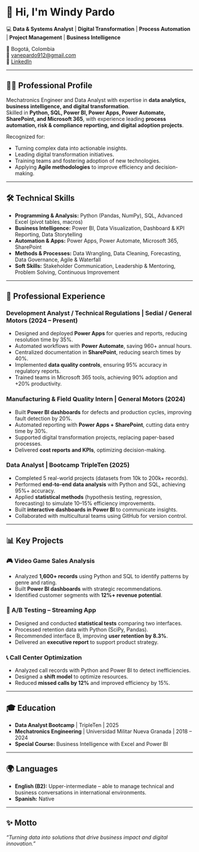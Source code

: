# 👋 Hi, I'm Windy Pardo

💻 **Data & Systems Analyst** | **Digital Transformation** | **Process Automation** | **Project Management** | **Business Intelligence**

📍 Bogotá, Colombia  
📧 [vanepardo912@gmail.com](mailto:vanepardo912@gmail.com)  
🔗 [LinkedIn](https://linkedin.com/in/windy-vanesa-pardo)  

---

## 🧑‍💻 Professional Profile
Mechatronics Engineer and Data Analyst with expertise in **data analytics, business intelligence, and digital transformation**.  
Skilled in **Python, SQL, Power BI, Power Apps, Power Automate, SharePoint, and Microsoft 365**, with experience leading **process automation, risk & compliance reporting, and digital adoption projects**.  

Recognized for:  
- Turning complex data into actionable insights.  
- Leading digital transformation initiatives.  
- Training teams and fostering adoption of new technologies.  
- Applying **Agile methodologies** to improve efficiency and decision-making.  

---

## 🛠️ Technical Skills
- **Programming & Analysis:** Python (Pandas, NumPy), SQL, Advanced Excel (pivot tables, macros)  
- **Business Intelligence:** Power BI, Data Visualization, Dashboard & KPI Reporting, Data Storytelling  
- **Automation & Apps:** Power Apps, Power Automate, Microsoft 365, SharePoint  
- **Methods & Processes:** Data Wrangling, Data Cleaning, Forecasting, Data Governance, Agile & Waterfall  
- **Soft Skills:** Stakeholder Communication, Leadership & Mentoring, Problem Solving, Continuous Improvement  

---

## 💼 Professional Experience

### Development Analyst / Technical Regulations | Sedial / General Motors (2024 – Present)
- Designed and deployed **Power Apps** for queries and reports, reducing resolution time by 35%.  
- Automated workflows with **Power Automate**, saving 960+ annual hours.  
- Centralized documentation in **SharePoint**, reducing search times by 40%.  
- Implemented **data quality controls**, ensuring 95% accuracy in regulatory reports.  
- Trained teams in Microsoft 365 tools, achieving 90% adoption and +20% productivity.  

### Manufacturing & Field Quality Intern | General Motors (2024)
- Built **Power BI dashboards** for defects and production cycles, improving fault detection by 20%.  
- Automated reporting with **Power Apps + SharePoint**, cutting data entry time by 30%.  
- Supported digital transformation projects, replacing paper-based processes.  
- Delivered **cost reports and KPIs**, optimizing decision-making.  

### Data Analyst | Bootcamp TripleTen (2025)
- Completed 5 real-world projects (datasets from 10k to 200k+ records).  
- Performed **end-to-end data analysis** with Python and SQL, achieving 95%+ accuracy.  
- Applied **statistical methods** (hypothesis testing, regression, forecasting) to simulate 10–15% efficiency improvements.  
- Built **interactive dashboards in Power BI** to communicate insights.  
- Collaborated with multicultural teams using GitHub for version control.  

---

## 📊 Key Projects

### 🎮 Video Game Sales Analysis
- Analyzed **1,600+ records** using Python and SQL to identify patterns by genre and rating.  
- Built **Power BI dashboards** with strategic recommendations.  
- Identified customer segments with **12%+ revenue potential**.  

### 📱 A/B Testing – Streaming App
- Designed and conducted **statistical tests** comparing two interfaces.  
- Processed retention data with Python (SciPy, Pandas).  
- Recommended interface B, improving **user retention by 8.3%**.  
- Delivered an **executive report** to support product strategy.  

### 📞 Call Center Optimization
- Analyzed call records with Python and Power BI to detect inefficiencies.  
- Designed a **shift model** to optimize resources.  
- Reduced **missed calls by 12%** and improved efficiency by 15%.  

---

## 🎓 Education
- **Data Analyst Bootcamp** | TripleTen | 2025  
- **Mechatronics Engineering** | Universidad Militar Nueva Granada | 2018 – 2024  
- **Special Course:** Business Intelligence with Excel and Power BI  

---

## 🌍 Languages
- **English (B2):** Upper-intermediate – able to manage technical and business conversations in international environments.  
- **Spanish:** Native  

---

## ✨ Motto
_“Turning data into solutions that drive business impact and digital innovation.”_
